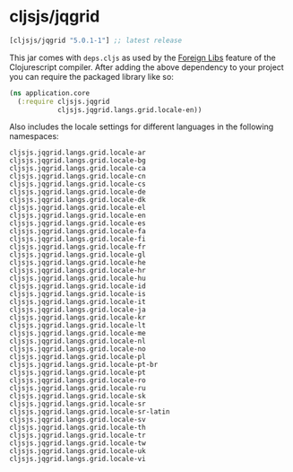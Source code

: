 # cljsjs/jqgrid
[](dependency)
```clojure
[cljsjs/jqgrid "5.0.1-1"] ;; latest release
```
[](/dependency)

This jar comes with `deps.cljs` as used by the [Foreign Libs][flibs] feature
of the Clojurescript compiler. After adding the above dependency to your project
you can require the packaged library like so:

```clojure
(ns application.core
  (:require cljsjs.jqgrid
            cljsjs.jqgrid.langs.grid.locale-en))
```

Also includes the locale settings for different languages in the following namespaces:

```
cljsjs.jqgrid.langs.grid.locale-ar
cljsjs.jqgrid.langs.grid.locale-bg
cljsjs.jqgrid.langs.grid.locale-ca
cljsjs.jqgrid.langs.grid.locale-cn
cljsjs.jqgrid.langs.grid.locale-cs
cljsjs.jqgrid.langs.grid.locale-de
cljsjs.jqgrid.langs.grid.locale-dk
cljsjs.jqgrid.langs.grid.locale-el
cljsjs.jqgrid.langs.grid.locale-en
cljsjs.jqgrid.langs.grid.locale-es
cljsjs.jqgrid.langs.grid.locale-fa
cljsjs.jqgrid.langs.grid.locale-fi
cljsjs.jqgrid.langs.grid.locale-fr
cljsjs.jqgrid.langs.grid.locale-gl
cljsjs.jqgrid.langs.grid.locale-he
cljsjs.jqgrid.langs.grid.locale-hr
cljsjs.jqgrid.langs.grid.locale-hu
cljsjs.jqgrid.langs.grid.locale-id
cljsjs.jqgrid.langs.grid.locale-is
cljsjs.jqgrid.langs.grid.locale-it
cljsjs.jqgrid.langs.grid.locale-ja
cljsjs.jqgrid.langs.grid.locale-kr
cljsjs.jqgrid.langs.grid.locale-lt
cljsjs.jqgrid.langs.grid.locale-me
cljsjs.jqgrid.langs.grid.locale-nl
cljsjs.jqgrid.langs.grid.locale-no
cljsjs.jqgrid.langs.grid.locale-pl
cljsjs.jqgrid.langs.grid.locale-pt-br
cljsjs.jqgrid.langs.grid.locale-pt
cljsjs.jqgrid.langs.grid.locale-ro
cljsjs.jqgrid.langs.grid.locale-ru
cljsjs.jqgrid.langs.grid.locale-sk
cljsjs.jqgrid.langs.grid.locale-sr
cljsjs.jqgrid.langs.grid.locale-sr-latin
cljsjs.jqgrid.langs.grid.locale-sv
cljsjs.jqgrid.langs.grid.locale-th
cljsjs.jqgrid.langs.grid.locale-tr
cljsjs.jqgrid.langs.grid.locale-tw
cljsjs.jqgrid.langs.grid.locale-uk
cljsjs.jqgrid.langs.grid.locale-vi
```

[flibs]: https://github.com/clojure/clojurescript/wiki/Packaging-Foreign-Dependencies
